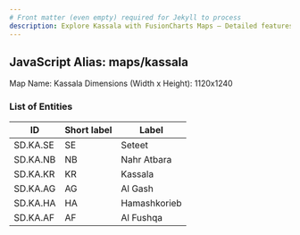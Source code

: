 ```yaml
---
# Front matter (even empty) required for Jekyll to process
description: Explore Kassala with FusionCharts Maps – Detailed features for seamless integration. Try now & enhance your data visualization today! 
---
```


## JavaScript Alias: maps/kassala

Map Name: Kassala
Dimensions (Width x Height): 1120x1240

### List of Entities

| ID      | Short label | Label                   |
| ------- | ----------- | ----------------------- |
|SD.KA.SE|SE|Seteet|
|SD.KA.NB|NB|Nahr Atbara|
|SD.KA.KR|KR|Kassala|
|SD.KA.AG|AG|Al Gash|
|SD.KA.HA|HA|Hamashkorieb|
|SD.KA.AF|AF|Al Fushqa|
